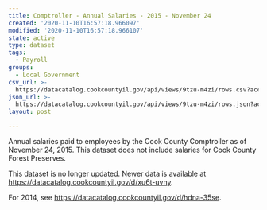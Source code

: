 ```yaml
---
title: Comptroller - Annual Salaries - 2015 - November 24
created: '2020-11-10T16:57:18.966097'
modified: '2020-11-10T16:57:18.966107'
state: active
type: dataset
tags:
  - Payroll
groups:
  - Local Government
csv_url: >-
  https://datacatalog.cookcountyil.gov/api/views/9tzu-m4zi/rows.csv?accessType=DOWNLOAD
json_url: >-
  https://datacatalog.cookcountyil.gov/api/views/9tzu-m4zi/rows.json?accessType=DOWNLOAD
layout: post

---
```

Annual salaries paid to employees by the Cook County Comptroller as of November 24, 2015. This dataset does not include salaries for Cook County Forest Preserves. 

This dataset is no longer updated. Newer data is available at https://datacatalog.cookcountyil.gov/d/xu6t-uvny.

For 2014, see https://datacatalog.cookcountyil.gov/d/hdna-35se.
